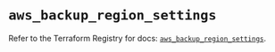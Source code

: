 # `aws_backup_region_settings`

Refer to the Terraform Registry for docs: [`aws_backup_region_settings`](https://registry.terraform.io/providers/hashicorp/aws/5.68.0/docs/resources/backup_region_settings).
